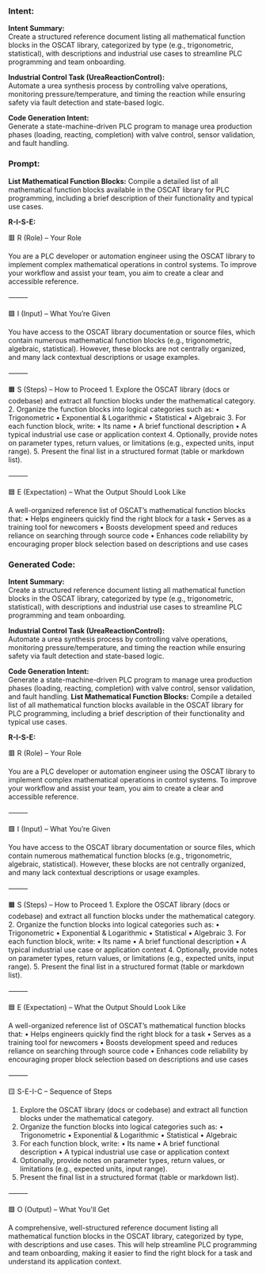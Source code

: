 ### Intent:
**Intent Summary:**  
Create a structured reference document listing all mathematical function blocks in the OSCAT library, categorized by type (e.g., trigonometric, statistical), with descriptions and industrial use cases to streamline PLC programming and team onboarding.  

**Industrial Control Task (UreaReactionControl):**  
Automate a urea synthesis process by controlling valve operations, monitoring pressure/temperature, and timing the reaction while ensuring safety via fault detection and state-based logic.  

**Code Generation Intent:**  
Generate a state-machine-driven PLC program to manage urea production phases (loading, reacting, completion) with valve control, sensor validation, and fault handling.

### Prompt:
**List Mathematical Function Blocks:**
Compile a detailed list of all mathematical function blocks available in the OSCAT library for PLC programming, including a brief description of their functionality and typical use cases.

**R-I-S-E:**

🟥 R (Role) – Your Role

You are a PLC developer or automation engineer using the OSCAT library to implement complex mathematical operations in control systems. To improve your workflow and assist your team, you aim to create a clear and accessible reference.

⸻

🟩 I (Input) – What You’re Given

You have access to the OSCAT library documentation or source files, which contain numerous mathematical function blocks (e.g., trigonometric, algebraic, statistical). However, these blocks are not centrally organized, and many lack contextual descriptions or usage examples.

⸻

🟧 S (Steps) – How to Proceed
	1.	Explore the OSCAT library (docs or codebase) and extract all function blocks under the mathematical category.
	2.	Organize the function blocks into logical categories such as:
	•	Trigonometric
	•	Exponential & Logarithmic
	•	Statistical
	•	Algebraic
	3.	For each function block, write:
	•	Its name
	•	A brief functional description
	•	A typical industrial use case or application context
	4.	Optionally, provide notes on parameter types, return values, or limitations (e.g., expected units, input range).
	5.	Present the final list in a structured format (table or markdown list).

⸻

🟦 E (Expectation) – What the Output Should Look Like

A well-organized reference list of OSCAT’s mathematical function blocks that:
	•	Helps engineers quickly find the right block for a task
	•	Serves as a training tool for newcomers
	•	Boosts development speed and reduces reliance on searching through source code
	•	Enhances code reliability by encouraging proper block selection based on descriptions and use cases

### Generated Code:
**Intent Summary:**  
Create a structured reference document listing all mathematical function blocks in the OSCAT library, categorized by type (e.g., trigonometric, statistical), with descriptions and industrial use cases to streamline PLC programming and team onboarding.  

**Industrial Control Task (UreaReactionControl):**  
Automate a urea synthesis process by controlling valve operations, monitoring pressure/temperature, and timing the reaction while ensuring safety via fault detection and state-based logic.  

**Code Generation Intent:**  
Generate a state-machine-driven PLC program to manage urea production phases (loading, reacting, completion) with valve control, sensor validation, and fault handling.
**List Mathematical Function Blocks:**
Compile a detailed list of all mathematical function blocks available in the OSCAT library for PLC programming, including a brief description of their functionality and typical use cases.

**R-I-S-E:**

🟥 R (Role) – Your Role

You are a PLC developer or automation engineer using the OSCAT library to implement complex mathematical operations in control systems. To improve your workflow and assist your team, you aim to create a clear and accessible reference.

⸻

🟩 I (Input) – What You’re Given

You have access to the OSCAT library documentation or source files, which contain numerous mathematical function blocks (e.g., trigonometric, algebraic, statistical). However, these blocks are not centrally organized, and many lack contextual descriptions or usage examples.

⸻

🟧 S (Steps) – How to Proceed
	1.	Explore the OSCAT library (docs or codebase) and extract all function blocks under the mathematical category.
	2.	Organize the function blocks into logical categories such as:
	•	Trigonometric
	•	Exponential & Logarithmic
	•	Statistical
	•	Algebraic
	3.	For each function block, write:
	•	Its name
	•	A brief functional description
	•	A typical industrial use case or application context
	4.	Optionally, provide notes on parameter types, return values, or limitations (e.g., expected units, input range).
	5.	Present the final list in a structured format (table or markdown list).

⸻

🟦 E (Expectation) – What the Output Should Look Like

A well-organized reference list of OSCAT’s mathematical function blocks that:
	•	Helps engineers quickly find the right block for a task
	•	Serves as a training tool for newcomers
	•	Boosts development speed and reduces reliance on searching through source code
	•	Enhances code reliability by encouraging proper block selection based on descriptions and use cases

⸻

🟨 S-E-I-C – Sequence of Steps

1.	Explore the OSCAT library (docs or codebase) and extract all function blocks under the mathematical category.
2.	Organize the function blocks into logical categories such as:
	•	Trigonometric
	•	Exponential & Logarithmic
	•	Statistical
	•	Algebraic
3.	For each function block, write:
	•	Its name
	•	A brief functional description
	•	A typical industrial use case or application context
4.	Optionally, provide notes on parameter types, return values, or limitations (e.g., expected units, input range).
5.	Present the final list in a structured format (table or markdown list).

⸻

🟩 O (Output) – What You'll Get

A comprehensive, well-structured reference document listing all mathematical function blocks in the OSCAT library, categorized by type, with descriptions and use cases. This will help streamline PLC programming and team onboarding, making it easier to find the right block for a task and understand its application context.
